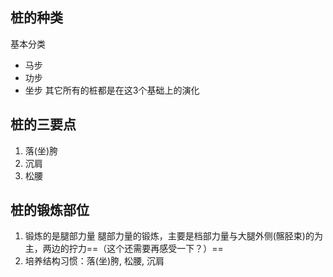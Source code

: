 ## 桩的种类
基本分类 
- 马步
- 功步
- 坐步
其它所有的桩都是在这3个基础上的演化

## 桩的三要点
1. 落(坐)胯
2. 沉肩
3. 松腰

## 桩的锻炼部位
1. 锻炼的是腿部力量
腿部力量的锻炼，主要是档部力量与大腿外侧(髂胫束)的为主，两边的拧力==（这个还需要再感受一下？）==
2. 培养结构习惯：落(坐)胯, 松腰, 沉肩
